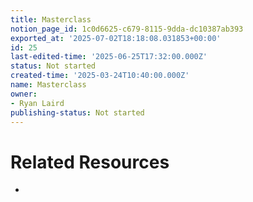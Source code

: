 ```yaml
---
title: Masterclass
notion_page_id: 1c0d6625-c679-8115-9dda-dc10387ab393
exported_at: '2025-07-02T18:18:08.031853+00:00'
id: 25
last-edited-time: '2025-06-25T17:32:00.000Z'
status: Not started
created-time: '2025-03-24T10:40:00.000Z'
name: Masterclass
owner:
- Ryan Laird
publishing-status: Not started
---
```


<!-- Unsupported block type: callout -->

<!-- Unsupported block type: column_list -->

# Related Resources

- 